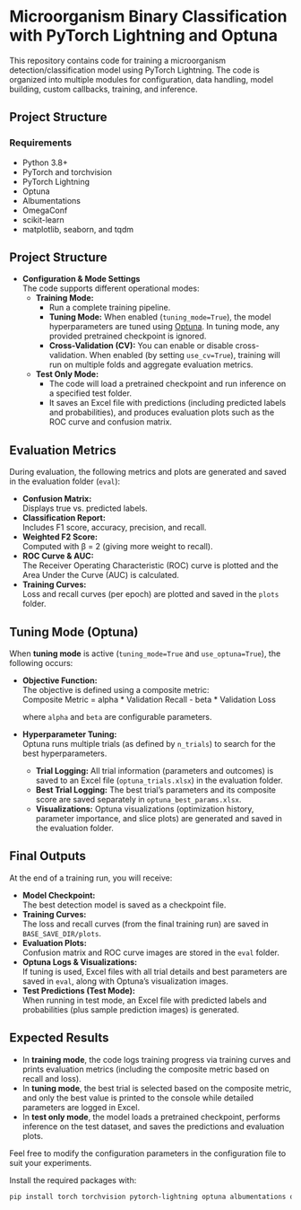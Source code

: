 # Microorganism Binary Classification with PyTorch Lightning and Optuna

This repository contains code for training a microorganism detection/classification model using PyTorch Lightning. The code is organized into multiple modules for configuration, data handling, model building, custom callbacks, training, and inference.

## Project Structure

### Requirements

- Python 3.8+
- PyTorch and torchvision
- PyTorch Lightning
- Optuna
- Albumentations
- OmegaConf
- scikit-learn
- matplotlib, seaborn, and tqdm

## Project Structure

- **Configuration & Mode Settings**  
  The code supports different operational modes:
  - **Training Mode:**  
    - Run a complete training pipeline.  
    - **Tuning Mode:** When enabled (`tuning_mode=True`), the model hyperparameters are tuned using [Optuna](https://optuna.org). In tuning mode, any provided pretrained checkpoint is ignored.
    - **Cross-Validation (CV):** You can enable or disable cross-validation. When enabled (by setting `use_cv=True`), training will run on multiple folds and aggregate evaluation metrics.
  - **Test Only Mode:**  
    - The code will load a pretrained checkpoint and run inference on a specified test folder.  
    - It saves an Excel file with predictions (including predicted labels and probabilities), and produces evaluation plots such as the ROC curve and confusion matrix.

## Evaluation Metrics

During evaluation, the following metrics and plots are generated and saved in the evaluation folder (`eval`):
- **Confusion Matrix:**  
  Displays true vs. predicted labels.
- **Classification Report:**  
  Includes F1 score, accuracy, precision, and recall.
- **Weighted F2 Score:**  
  Computed with β = 2 (giving more weight to recall).
- **ROC Curve & AUC:**  
  The Receiver Operating Characteristic (ROC) curve is plotted and the Area Under the Curve (AUC) is calculated.
- **Training Curves:**  
  Loss and recall curves (per epoch) are plotted and saved in the `plots` folder.

## Tuning Mode (Optuna)

When **tuning mode** is active (`tuning_mode=True` and `use_optuna=True`), the following occurs:
- **Objective Function:**  
  The objective is defined using a composite metric:  
      Composite Metric = alpha * Validation Recall - beta * Validation Loss

  where `alpha` and `beta` are configurable parameters.
- **Hyperparameter Tuning:**  
  Optuna runs multiple trials (as defined by `n_trials`) to search for the best hyperparameters.  
  - **Trial Logging:** All trial information (parameters and outcomes) is saved to an Excel file (`optuna_trials.xlsx`) in the evaluation folder.
  - **Best Trial Logging:** The best trial’s parameters and its composite score are saved separately in `optuna_best_params.xlsx`.
  - **Visualizations:** Optuna visualizations (optimization history, parameter importance, and slice plots) are generated and saved in the evaluation folder.

## Final Outputs

At the end of a training run, you will receive:
- **Model Checkpoint:**  
  The best detection model is saved as a checkpoint file.
- **Training Curves:**  
  The loss and recall curves (from the final training run) are saved in `BASE_SAVE_DIR/plots`.
- **Evaluation Plots:**  
  Confusion matrix and ROC curve images are stored in the `eval` folder.
- **Optuna Logs & Visualizations:**  
  If tuning is used, Excel files with all trial details and best parameters are saved in `eval`, along with Optuna’s visualization images.
- **Test Predictions (Test Mode):**  
  When running in test mode, an Excel file with predicted labels and probabilities (plus sample prediction images) is generated.

## Expected Results

- In **training mode**, the code logs training progress via training curves and prints evaluation metrics (including the composite metric based on recall and loss).  
- In **tuning mode**, the best trial is selected based on the composite metric, and only the best value is printed to the console while detailed parameters are logged in Excel.  
- In **test only mode**, the model loads a pretrained checkpoint, performs inference on the test dataset, and saves the predictions and evaluation plots.

Feel free to modify the configuration parameters in the configuration file to suit your experiments.

Install the required packages with:
```bash
pip install torch torchvision pytorch-lightning optuna albumentations omegaconf scikit-learn matplotlib seaborn tqdm
